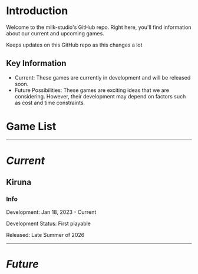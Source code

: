 # Introduction

Welcome to the milk-studio's GitHub repo. Right here, you'll find information about our current and upcoming games.

Keeps updates on this GitHub repo as this changes a lot

## Key Information
- Current: These games are currently in development and will be released soon.
- Future Possibilities: These games are exciting ideas that we are considering. However, their development may depend on factors such as cost and time constraints.

# Game List
---
# *Current*

## Kiruna

### Info
Development: Jan 18, 2023 - Current

Development Status: First playable

Released: Late Summer of 2026

---

# *Future*
